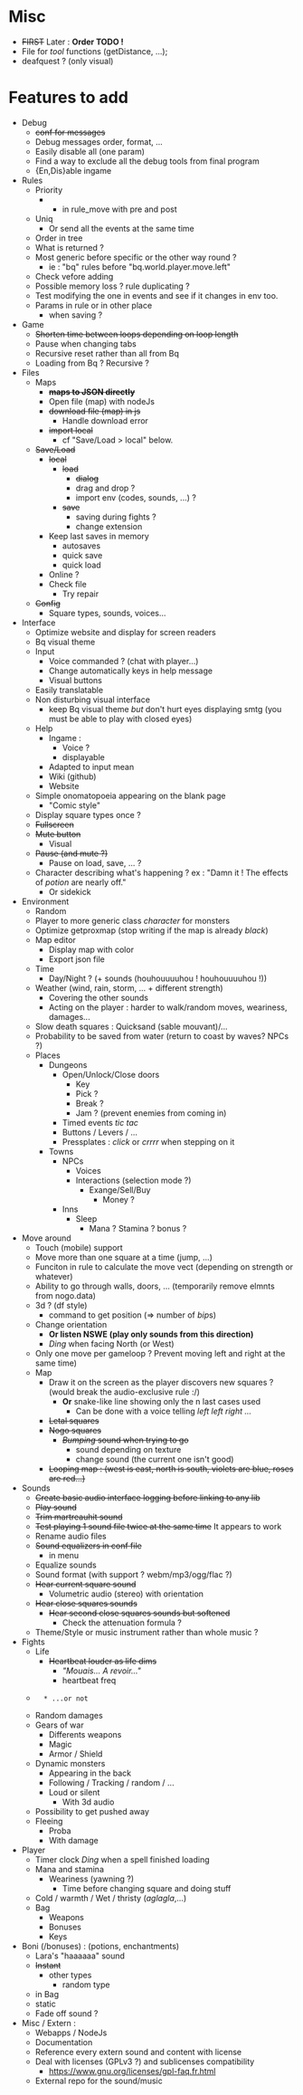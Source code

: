 Misc
====
* ~~FIRST~~ Later : **Order TODO !**
* File for *tool* functions (getDistance, ...);
* deafquest ? (only visual)

Features to add
===============
* Debug
    * ~~conf for messages~~
    * Debug messages order, format, ...
    * Easily disable all (one param)
    * Find a way to exclude all the debug tools from final program
    * {En,Dis}able ingame
* Rules
    * Priority
        * + in rule_move with pre and post
    * Uniq
        * Or send all the events at the same time
    * Order in tree
    * What is returned ?
    * Most generic before specific or the other way round ?
        * ie : "bq" rules before "bq.world.player.move.left"
    * Check vefore adding
    * Possible memory loss ? rule duplicating ?
    * Test modifying the one in events and see if it changes in env too.
    * Params in rule or in other place
        * when saving ?
* Game
    * ~~Shorten time between loops depending on loop length~~
    * Pause when changing tabs
    * Recursive reset rather than all from Bq
    * Loading from Bq ? Recursive ?
* Files
    * Maps
        * ~~**maps to JSON directly**~~
        * Open file (map) with nodeJs
        * ~~download file (map) in js~~
            * Handle download error
        * ~~import local~~
            * cf "Save/Load > local" below.
    * ~~Save/Load~~
        * ~~local~~
            * ~~load~~
                * ~~dialog~~
                * drag and drop ?
                * import env (codes, sounds, ...) ?
            * ~~save~~
                * saving during fights ?
                * change extension
        * Keep last saves in memory
            * autosaves
            * quick save
            * quick load
        * Online ?
        * Check file
            * Try repair
    * ~~Config~~
        * Square types, sounds, voices...
* Interface
    * Optimize website and display for screen readers
    * Bq visual theme
    * Input
        * Voice commanded ? (chat with player...)
        * Change automatically keys in help message
        * Visual buttons
    * Easily translatable
    * Non disturbing visual interface
        * keep Bq visual theme *but*
            don't hurt eyes displaying smtg (you must be able to play with closed eyes)
    * Help
        * Ingame :
            * Voice ?
            * displayable
        * Adapted to input mean
        * Wiki (github)
        * Website
    * Simple onomatopoeia appearing on the blank page
        * "Comic style"
    * Display square types once ?
    * ~~Fullscreen~~
    * ~~Mute button~~
        * Visual
    * ~~Pause (and mute ?)~~
        * Pause on load, save, ... ?
    * Character describing what's happening ?
        ex : "Damn it ! The effects of *potion* are nearly off."
        * Or sidekick
* Environment
    * Random
    * Player to more generic class *character* for monsters
    * Optimize getproxmap (stop writing if the map is already *black*)
    * Map editor
        * Display map with color
        * Export json file
    * Time
        * Day/Night ? (+ sounds (houhouuuuhou ! houhouuuuhou !))
    * Weather (wind, rain, storm, ... + different strength)
        * Covering the other sounds
        * Acting on the player : harder to walk/random moves, weariness, damages...
    * Slow death squares : Quicksand (sable mouvant)/...
    * Probability to be saved from water (return to coast by waves? NPCs ?)
    * Places
        * Dungeons
            * Open/Unlock/Close doors
                * Key
                * Pick ?
                * Break ?
                * Jam ? (prevent enemies from coming in)
            * Timed events *tic tac*
            * Buttons / Levers / ...
            * Pressplates : *click* or *crrrr* when stepping on it
        * Towns
            * NPCs
                * Voices
                * Interactions (selection mode ?)
                    * Exange/Sell/Buy
                        * Money ?
            * Inns
                * Sleep
                    * Mana ? Stamina ? bonus ?
* Move around
    * Touch (mobile) support
    * Move more than one square at a time (jump, ...)
    * Funciton in rule to calculate the move vect (depending on strength or whatever)
    * Ability to go through walls, doors, ... (temporarily remove elmnts from nogo.data)
    * 3d ? (df style)
        * command to get position (=> number of *bip*s)
    * Change orientation
        * **Or listen NSWE (play only sounds from this direction)**
        * *Ding* when facing North (or West)
    * Only one move per gameloop ? Prevent moving left and right at the same time)
    * Map
        * Draw it on the screen as the player discovers new squares ? (would break the audio-exclusive rule :/)
            * **Or** snake-like line showing only the n last cases used
                * Can be done with a voice telling *left left right ...*
        * ~~Letal squares~~
        * ~~Nogo squares~~
            * ~~*Bumping* sound when trying to go~~
                * sound depending on texture
                * change sound (the current one isn't good)
        * ~~Looping map : (west is east, north is south, violets are blue, roses are red...)~~
* Sounds
    * ~~Create basic audio interface logging before linking to any lib~~
    * ~~Play sound~~
    * ~~Trim martreauhit sound~~
    * ~~Test playing 1 sound file twice at the same time~~ It appears to work
    * Rename audio files
    * ~~Sound equalizers in conf file~~
        * in menu
    * Equalize sounds
    * Sound format (with support ? webm/mp3/ogg/flac ?)
    * ~~Hear current square sound~~
        * Volumetric audio (stereo) with orientation
    * ~~Hear close squares sounds~~
        * ~~Hear second close squares sounds but softened~~
            * Check the attenuation formula ?
    * Theme/Style or music instrument rather than whole music ?
* Fights
    * Life
        * ~~Heartbeat louder as life dims~~
            * *"Mouais... A revoir..."*
            * heartbeat freq
    * ~~~Turn based...~~~
        * ...or not
    * Random damages
    * Gears of war
        * Differents weapons
        * Magic
        * Armor / Shield
    * Dynamic monsters
        * Appearing in the back
        * Following / Tracking / random / ...
        * Loud or silent
            * With 3d audio
    * Possibility to get pushed away
    * Fleeing
        * Proba
        * With damage
* Player
    * Timer clock *Ding* when a spell finished loading
    * Mana and stamina
        * Weariness (yawning ?)
            * Time before changing square and doing stuff
    * Cold / warmth / Wet / thristy (*aglagla*,...)
    * Bag
        * Weapons
        * Bonuses
        * Keys
* Boni (/bonuses) : (potions, enchantments)
    * Lara's "haaaaaa" sound
    * ~~Instant~~
        * other types
            * random type
    * in Bag
    * static
    * Fade off sound ?
* Misc / Extern :
    * Webapps / NodeJs
    * Documentation
    * Reference every extern sound and content with license
    * Deal with licenses (GPLv3 ?) and sublicenses compatibility
        * https://www.gnu.org/licenses/gpl-faq.fr.html
    * External repo for the sound/music
